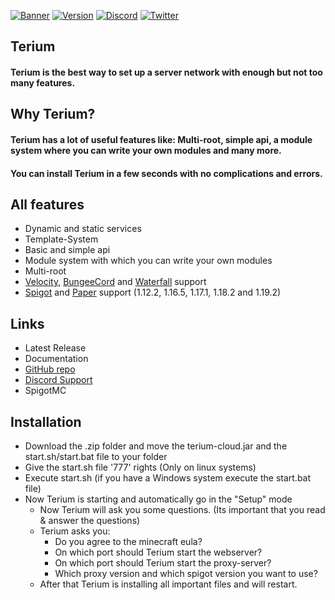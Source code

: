 [![Banner](https://i.imgur.com/zw4M7fR.png)](https://terium.cloud)
[![Version](https://img.shields.io/badge/Terium%20Version-v1.0--SNAPSHOT%20(NOT%20RELEASED)-blue?style=for-the-badge&logo=appveyor)](https://terium.cloud) [![Discord](https://img.shields.io/badge/Discord%20Server-JOIN%20NOW-%237289da?style=for-the-badge&logo=discord)](https://discord.com/invite/5VrY59sffQ) [![Twitter](https://img.shields.io/twitter/follow/teriumcloud?color=%231DA1F2&logo=twitter&style=for-the-badge)](https://twitter.com/@teriumcloud)
## Terium
#### Terium is the best way to set up a server network with enough but not too many features.

## Why Terium?
#### Terium has a lot of useful features like: Multi-root, simple api, a module system where you can write your own modules and many more.
#### You can install Terium in a few seconds with no complications and errors.

## All features
- Dynamic and static services
- Template-System
- Basic and simple api
- Module system with which you can write your own modules
- Multi-root
- [Velocity](https://velocitypowered.com), [BungeeCord](https://www.spigotmc.org/wiki/bungeecord/) and [Waterfall](https://papermc.io/downloads#Waterfall) support
- [Spigot](https://spigotmc.org) and [Paper](https://papermc.io) support (1.12.2, 1.16.5, 1.17.1, 1.18.2 and 1.19.2)

## Links
- Latest Release
- Documentation
- [GitHub repo](https://github.com/TeriumService/Terium)
- [Discord Support](https://discord.com/invite/5VrY59sffQ)
- SpigotMC

## Installation
- Download the .zip folder and move the terium-cloud.jar and the start.sh/start.bat file to your folder
- Give the start.sh file '777' rights (Only on linux systems)
- Execute start.sh (if you have a Windows system execute the start.bat file)
- Now Terium is starting and automatically go in the "Setup" mode
  - Now Terium will ask you some questions. (Its important that you read & answer the questions)
  - Terium asks you: 
    - Do you agree to the minecraft eula? 
    - On which port should Terium start the webserver? 
    - On which port should Terium start the proxy-server?
    - Which proxy version and which spigot version you want to use?
  - After that Terium is installing all important files and will restart.
